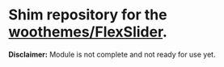 # Shim repository for the [woothemes/FlexSlider](https://github.com/woothemes/FlexSlider).
**Disclaimer:** Module is not complete and not ready for use yet.